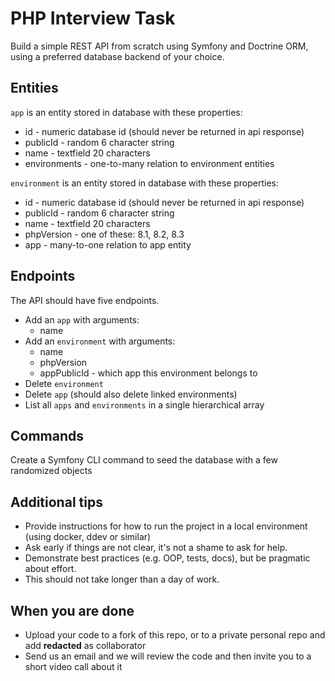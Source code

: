 # PHP Interview Task

Build a simple REST API from scratch using Symfony and Doctrine ORM, using a preferred database backend of your choice.

## Entities

`app` is an entity stored in database with these properties:

- id - numeric database id (should never be returned in api response)
- publicId - random 6 character string
- name - textfield 20 characters
- environments - one-to-many relation to environment entities

`environment` is an entity stored in database with these properties:

- id - numeric database id (should never be returned in api response)
- publicId - random 6 character string
- name - textfield 20 characters
- phpVersion - one of these: 8.1, 8.2, 8.3
- app - many-to-one relation to app entity

## Endpoints

The API should have five endpoints.

- Add an `app` with arguments:
    - name
- Add an `environment` with arguments:
    - name
    - phpVersion
    - appPublicId - which app this environment belongs to
- Delete `environment`
- Delete `app` (should also delete linked environments)
- List all `apps` and `environments` in a single hierarchical array

## Commands
Create a Symfony CLI command to seed the database with a few randomized objects

## Additional tips
- Provide instructions for how to run the project in a local environment (using docker, ddev or similar)
- Ask early if things are not clear, it's not a shame to ask for help.
- Demonstrate best practices (e.g. OOP, tests, docs), but be pragmatic about effort.
- This should not take longer than a day of work.

## When you are done
- Upload your code to a fork of this repo, or to a private personal repo and add **redacted** as collaborator
- Send us an email and we will review the code and then invite you to a short video call about it
